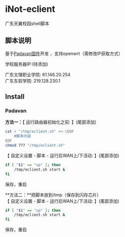 # iNot-eclient
广东天翼校园shell脚本

## 脚本说明
基于[Padavan固件](http://www.right.com.cn/forum/thread-161324-1-1.html)开发
，支持openwrt（需修改IP获取方式）  

学校服务器IP:(待添加)  

广东文理职业学院: 61.146.20.254  
广东东软学院: 219.128.230.1  


## Install
### Padavan

**方法一：**【 运行路由器初始化之前: 】(尾部添加)

``` bash
cat > "/tmp/eclient.sh" <<-\EOF
    #脚本内容
EOF
chmod 777 "/tmp/eclient.sh"
```
【 自定义设置 - 脚本 - 运行后WAN上/下活动: 】(尾部添加)
``` bash
if [ "$1" == "up" ]; then
    /tmp/eclient.sh start &
fi
```
保存，重启

**方法二：**把脚本放到/tmp（保存到闪存芯片）  
【 自定义设置 - 脚本 - 运行后WAN上/下活动: 】(尾部添加)
``` bash
if [ "$1" == "up" ]; then
    /tmp/eclient.sh start &
fi
```
保存，重启
